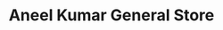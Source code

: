 ---
title: "Aneel Kumar General Store"
url: /naushahro-feroze/aneel-kumar-general-store/
shop: convenience
---